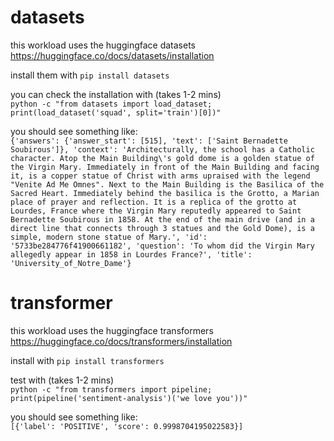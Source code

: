# datasets

this workload uses the huggingface datasets  
https://huggingface.co/docs/datasets/installation

install them with
```pip install datasets```

you can check the installation with (takes 1-2 mins)  
```python -c "from datasets import load_dataset; print(load_dataset('squad', split='train')[0])"```

you should see something like:  
```{'answers': {'answer_start': [515], 'text': ['Saint Bernadette Soubirous']}, 'context': 'Architecturally, the school has a Catholic character. Atop the Main Building\'s gold dome is a golden statue of the Virgin Mary. Immediately in front of the Main Building and facing it, is a copper statue of Christ with arms upraised with the legend "Venite Ad Me Omnes". Next to the Main Building is the Basilica of the Sacred Heart. Immediately behind the basilica is the Grotto, a Marian place of prayer and reflection. It is a replica of the grotto at Lourdes, France where the Virgin Mary reputedly appeared to Saint Bernadette Soubirous in 1858. At the end of the main drive (and in a direct line that connects through 3 statues and the Gold Dome), is a simple, modern stone statue of Mary.', 'id': '5733be284776f41900661182', 'question': 'To whom did the Virgin Mary allegedly appear in 1858 in Lourdes France?', 'title': 'University_of_Notre_Dame'}```

# transformer

this workload uses the huggingface transformers  
https://huggingface.co/docs/transformers/installation

install with
```pip install transformers```

test with (takes 1-2 mins)  
```python -c "from transformers import pipeline; print(pipeline('sentiment-analysis')('we love you'))"```

you should see something like:  
```[{'label': 'POSITIVE', 'score': 0.9998704195022583}]```
